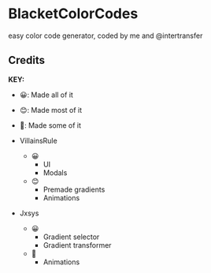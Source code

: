 # BlacketColorCodes
easy color code generator, coded by me and @intertransfer

## Credits
**KEY:**
- 😀: Made all of it
- 😊: Made most of it
- 🙂: Made some of it


- VillainsRule
  - 😀
    - UI
    - Modals
  - 😊
    - Premade gradients
    - Animations
- Jxsys
  - 😀
    - Gradient selector
    - Gradient transformer
  - 🙂
    - Animations
